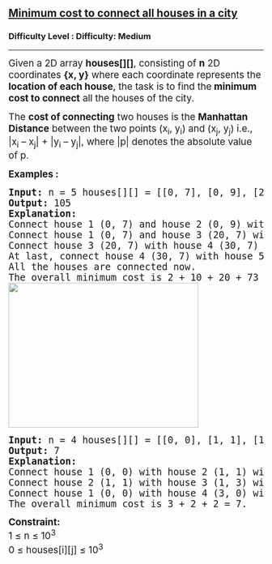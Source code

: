 <h2><a href="https://www.geeksforgeeks.org/problems/minimum-cost-to-connect-all-houses-in-a-city/1?_gl=1*6sbvd*_up*MQ..*_gs*MQ..&gclid=Cj0KCQjw2N2_BhCAARIsAK4pEkVDhOu_iMBF0WI2U-P5Ia-w9RQnB7TaC9HU5LgiYNhcDaiYCwcyoM0aAmNfEALw_wcB">Minimum cost to connect all houses in a city</a></h2><h3>Difficulty Level : Difficulty: Medium</h3><hr><div class="problems_problem_content__Xm_eO"><p><span style="font-size: 14pt;">Given a 2D array <strong>houses[][]</strong>, consisting of <strong>n</strong> 2D coordinates <strong>{x, y}</strong> where each coordinate represents the <strong>location of each house</strong>, the task is to find the<strong> minimum cost to connect</strong> all the houses of the city.</span></p>
<p><span style="font-size: 14pt;">The <strong>cost of connecting</strong> two houses is the <strong>Manhattan Distance</strong> between the two points (x<sub>i</sub>, y<sub>i</sub>) and (x<sub>j</sub>, y<sub>j</sub>) i.e., |x<sub>i</sub>&nbsp;– x<sub>j</sub>| + |y<sub>i</sub>&nbsp;– y<sub>j</sub>|, where |p| denotes the absolute value of p.</span></p>
<p><span style="font-size: 14pt;"><strong>Examples :</strong></span></p>
<pre><span style="font-size: 14pt;"><strong>Input: </strong>n = 5 houses[][] = [[0, 7], [0, 9], [20, 7], [30, 7], [40, 70]]
<strong>Output: </strong>105<br><strong>Explanation:</strong><br>Connect house 1 (0, 7) and house 2 (0, 9) with cost = 2
Connect house 1 (0, 7) and house 3 (20, 7) with cost = 20
Connect house 3 (20, 7) with house 4 (30, 7) with cost = 10 
At last, connect house 4 (30, 7) with house 5 (40, 70) with cost 73.
All the houses are connected now.
The overall minimum cost is 2 + 10 + 20 + 73 = 105.<br><img src="https://media.geeksforgeeks.org/img-practice/prod/addEditProblem/892720/Web/Other/blobid0_1744176520.jpg" width="375" height="286"><br></span></pre>
<pre><span style="font-size: 14pt;"><strong>Input: </strong>n = 4 houses[][] = [[0, 0], [1, 1], [1, 3], [3, 0]]
<strong>Output: </strong>7<br><strong>Explanation:</strong> 
Connect house 1 (0, 0) with house 2 (1, 1) with cost = 2
Connect house 2 (1, 1) with house 3 (1, 3) with cost = 2 
Connect house 1 (0, 0) with house 4 (3, 0) with cost = 3 
The overall minimum cost is 3 + 2 + 2 = 7.
</span></pre>
<p><span style="font-size: 14pt;"><strong>Constraint:</strong><br>1 ≤ n ≤ 10<sup>3</sup><br>0 ≤ houses[i][j] ≤ 10<sup>3</sup></span></p></div>